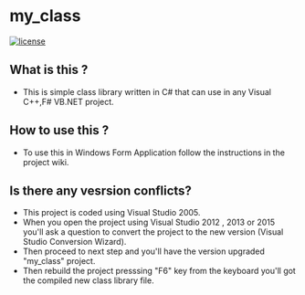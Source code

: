 # my_class
[![license](https://img.shields.io/github/license/mashape/apistatus.svg?maxAge=2592000?style=plastic)](https://github.com/kaviranga/my_class/blob/master/LICENSE)

## What is this ?
* This is simple class library written in C# that can use in any Visual C++,F# VB.NET project.

## How to use this ?
* To use this in Windows Form Application follow the instructions in the project wiki.

## Is there any vesrsion conflicts?
* This project is coded using Visual Studio 2005.
* When you open the project using Visual Studio 2012 , 2013 or 2015 you'll ask a question to convert the project to the new version (Visual Studio Conversion Wizard). 
* Then proceed to next step and you'll have the version upgraded "my_class" project.
* Then rebuild the project presssing "F6" key from the keyboard you'll got the compiled new class library file.
